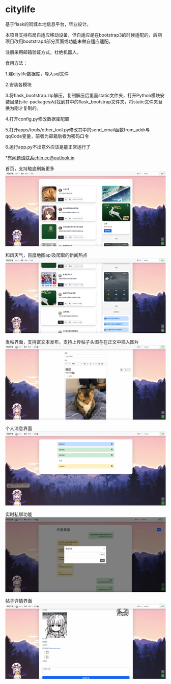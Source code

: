 # citylife
基于flask的同城本地信息平台，毕业设计。

本项目支持布局自适应移动设备，但自适应是在bootstrap3的时候适配的，后期项目改用bootstrap4部分页面或功能未做自适应适配。

注册采用邮箱验证方式，杜绝机器人。


食用方法：

1.建citylife数据库，导入sql文件

2.安装各模块

3.将flask_bootstrap.zip解压，复制解压后里面static文件夹，打开Python模块安装目录(site-packages內)找到其中的flask_bootstrap文件夹，将static文件夹替换为刚才复制的。

4.打开config.py修改数据库配置

5.打开apps/tools/other_tool.py修改其中的send_email函数from_addr与qqCode变量，前者为邮箱后者为密码口令

6.运行app.py不出意外应该是能正常运行了

*有问题请联系chin.cc@outlook.in


首页，支持触底刷新更多
![Image text](https://github.com/chincccc/citylife/blob/main/pic/1.png)

和风天气，百度地图api及爬取的新闻热点
![Image text](https://github.com/chincccc/citylife/blob/main/pic/2.png)

发帖界面，支持富文本发布，支持上传帖子头图与在正文中插入图片
![Image text](https://github.com/chincccc/citylife/blob/main/pic/3.png)

个人消息界面
![Image text](https://github.com/chincccc/citylife/blob/main/pic/4.png)

实时私聊功能
![Image text](https://github.com/chincccc/citylife/blob/main/pic/5.png)

帖子详情界面
![Image text](https://github.com/chincccc/citylife/blob/main/pic/6.png)
